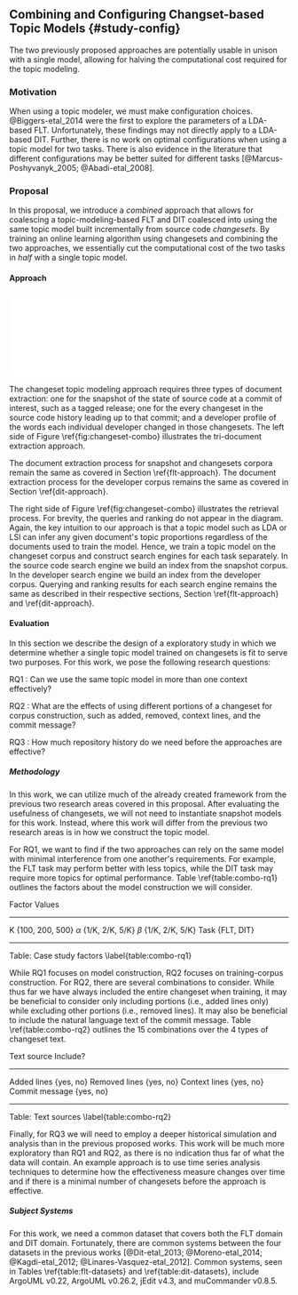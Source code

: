 
## Combining and Configuring Changset-based Topic Models {#study-config}

The two previously proposed approaches are potentially usable in unison with
a single model, allowing for halving the computational cost required for the
topic modeling.

### Motivation

When using a topic modeler, we must make configuration choices.
@Biggers-etal_2014 were the first to explore the parameters of a LDA-based FLT.
Unfortunately, these findings may not directly apply to a LDA-based DIT.
Further, there is no work on optimal configurations when using a topic model
for two tasks. There is also evidence in the literature that different
configurations may be better suited for different tasks
[@Marcus-Poshyvanyk_2005; @Abadi-etal_2008].

### Proposal

In this proposal, we introduce a *combined* approach that allows for coalescing
a topic-modeling-based FLT and DIT coalesced into using the same topic model
built incrementally from source code *changesets*. By training an online
learning algorithm using changesets and combining the two approaches, we
essentially cut the computational cost of the two tasks in *half* with a single
topic model.

#### Approach

![Combining changeset-based feature location and developer identifiation
\label{fig:changeset-combo}](figures/changeset-combo.pdf)

The changeset topic modeling approach requires three types of document
extraction: one for the snapshot of the state of source code at a commit of
interest, such as a tagged release; one for the every changeset in the source
code history leading up to that commit; and a developer profile of the words
each individual developer changed in those changesets. The left side of Figure
\ref{fig:changeset-combo} illustrates the tri-document extraction approach.

The document extraction process for snapshot and changesets corpora remain the
same as covered in Section \ref{flt-approach}. The document extraction process
for the developer corpus remains the same as covered in Section
\ref{dit-approach}.

The right side of Figure \ref{fig:changeset-combo} illustrates the retrieval
process. For brevity, the queries and ranking do not appear in the diagram.
Again, the key intuition to our approach is that a topic model such as LDA or
LSI can infer any given document's topic proportions regardless of the
documents used to train the model. Hence, we train a topic model on the
changeset corpus and construct search engines for each task separately. In the
source code search engine we build an index from the snapshot corpus. In the
developer search engine we build an index from the developer corpus. Querying
and ranking results for each search engine remains the same as described in
their respective sections, Section \ref{flt-approach} and \ref{dit-approach}.

#### Evaluation

In this section we describe the design of a exploratory study in which we
determine whether a single topic model trained on changesets is fit to serve
two purposes. For this work, we pose the following research questions:

RQ1
:   Can we use the same topic model in more than one context effectively?

RQ2
:   What are the effects of using different portions of a changeset for corpus
construction, such as added, removed, context lines, and the commit message?

RQ3
:   How much repository history do we need before the approaches are effective?


##### Methodology

In this work, we can utilize much of the already created framework from the
previous two research areas covered in this proposal. After evaluating the
usefulness of changesets, we will not need to instantiate snapshot models for
this work. Instead, where this work will differ from the previous two research
areas is in how we construct the topic model.

For RQ1, we want to find if the two approaches can rely on the same model with
minimal interference from one another's requirements. For example, the FLT task
may perform better with less topics, while the DIT task may require more topics
for optimal performance. Table \ref{table:combo-rq1} outlines the factors about
the model construction we will consider.

Factor      Values
---------   ------
K           {100, 200, 500}
$\alpha$    {1/K, 2/K, 5/K}
$\beta$     {1/K, 2/K, 5/K}
Task        {FLT, DIT}
---------   ------

Table: Case study factors \label{table:combo-rq1}


While RQ1 focuses on model construction, RQ2 focuses on training-corpus
construction. For RQ2, there are several combinations to consider. While thus
far we have always included the entire changeset when training, it may be
beneficial to consider only including portions (i.e., added lines only) while
excluding other portions (i.e., removed lines). It may also be beneficial to
include the natural language text of the commit message. Table
\ref{table:combo-rq2} outlines the 15 combinations over the 4 types of
changeset text.

Text source     Include?
--------------  ---------
Added lines     {yes, no}
Removed lines   {yes, no}
Context lines   {yes, no}
Commit message  {yes, no}
--------------  ---------

Table: Text sources \label{table:combo-rq2}

Finally, for RQ3 we will need to employ a deeper historical simulation and
analysis than in the previous proposed works. This work will be much more
exploratory than RQ1 and RQ2, as there is no indication thus far of what the
data will contain. An example approach is to use time series analysis
techniques to determine how the effectiveness measure changes over time and if
there is a minimal number of changesets before the approach is effective.

##### Subject Systems

For this work, we need a common dataset that covers both the FLT domain and DIT
domain. Fortunately, there are common systems between the four datasets in the
previous works [@Dit-etal_2013; @Moreno-etal_2014; @Kagdi-etal_2012;
@Linares-Vasquez-etal_2012]. Common systems, seen in Tables
\ref{table:flt-datasets} and \ref{table:dit-datasets}, include ArgoUML v0.22,
ArgoUML v0.26.2, jEdit v4.3, and muCommander v0.8.5.

